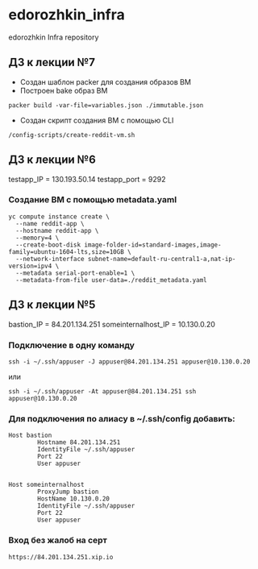# edorozhkin_infra
edorozhkin Infra repository

## ДЗ к лекции №7

- Создан шаблон  packer для создания образов ВМ
- Построен bake образ ВМ
```
packer build -var-file=variables.json ./immutable.json
```
- Создан скрипт создания ВМ c помощью CLI
```
/config-scripts/create-reddit-vm.sh
```

## ДЗ к лекции №6

testapp_IP = 130.193.50.14
testapp_port = 9292

### Создание ВМ с помощью metadata.yaml

```
yc compute instance create \
  --name reddit-app \
  --hostname reddit-app \
  --memory=4 \
  --create-boot-disk image-folder-id=standard-images,image-family=ubuntu-1604-lts,size=10GB \
  --network-interface subnet-name=default-ru-central1-a,nat-ip-version=ipv4 \
  --metadata serial-port-enable=1 \
  --metadata-from-file user-data=./reddit_metadata.yaml
```

## ДЗ к лекции №5

bastion_IP = 84.201.134.251
someinternalhost_IP = 10.130.0.20

### Подключение в одну команду
```
ssh -i ~/.ssh/appuser -J appuser@84.201.134.251 appuser@10.130.0.20
```
или
```
ssh -i ~/.ssh/appuser -At appuser@84.201.134.251 ssh appuser@10.130.0.20
```

### Для подключения по алиасу в ~/.ssh/config добавить:
```
Host bastion
        Hostname 84.201.134.251
        IdentityFile ~/.ssh/appuser
        Port 22
        User appuser


Host someinternalhost
        ProxyJump bastion
        HostName 10.130.0.20
        IdentityFile ~/.ssh/appuser
        Port 22
        User appuser
```

### Вход без жалоб на серт

```
https://84.201.134.251.xip.io
```



